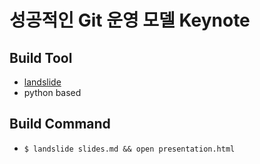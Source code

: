 성공적인 Git 운영 모델 Keynote
==============================

Build Tool
----------

* [landslide](https://github.com/adamzap/landslide)
* python based


Build Command
-------------

* `$ landslide slides.md && open presentation.html`

